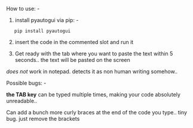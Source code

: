 How to use: -

1. install pyautogui via pip: -

```
   pip install pyautogui
```

2. insert the code in the commented slot and run it

3. Get ready with the tab where you want to paste the text within 5 seconds.. the text will be pasted on the screen

_does not_ work in notepad. detects it as non human writing somehow..

Possible bugs: -

**the TAB key** can be typed multiple times, making your code absolutely unreadable..

Can add a bunch more curly braces at the end of the code you type.. tiny bug. just remove the brackets
